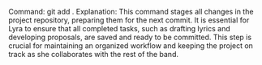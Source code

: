 Command: git add .
Explanation: This command stages all changes in the project repository, preparing them for the next commit. It is essential for Lyra to ensure that all completed tasks, such as drafting lyrics and developing proposals, are saved and ready to be committed. This step is crucial for maintaining an organized workflow and keeping the project on track as she collaborates with the rest of the band.
